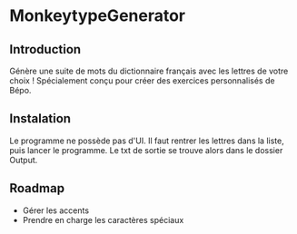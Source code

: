 # MonkeytypeGenerator

## Introduction

Génère une suite de mots du dictionnaire français avec les lettres de votre choix !
Spécialement conçu pour créer des exercices personnalisés de Bépo.

## Instalation

Le programme ne possède pas d'UI.
Il faut rentrer les lettres dans la liste, puis lancer le programme.
Le txt de sortie se trouve alors dans le dossier Output.

## Roadmap

- Gérer les accents
- Prendre en charge les caractères spéciaux

